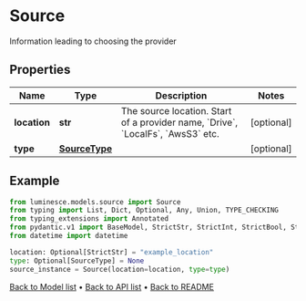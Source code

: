 # Source

Information leading to choosing the provider
## Properties
Name | Type | Description | Notes
------------ | ------------- | ------------- | -------------
**location** | **str** | The source location.  Start of a provider name, &#x60;Drive&#x60;, &#x60;LocalFs&#x60;, &#x60;AwsS3&#x60; etc. | [optional] 
**type** | [**SourceType**](SourceType.md) |  | [optional] 
## Example

```python
from luminesce.models.source import Source
from typing import List, Dict, Optional, Any, Union, TYPE_CHECKING
from typing_extensions import Annotated
from pydantic.v1 import BaseModel, StrictStr, StrictInt, StrictBool, StrictFloat, StrictBytes, Field, validator, ValidationError, conlist, constr
from datetime import datetime

location: Optional[StrictStr] = "example_location"
type: Optional[SourceType] = None
source_instance = Source(location=location, type=type)

```

[Back to Model list](../README.md#documentation-for-models) &#8226; [Back to API list](../README.md#documentation-for-api-endpoints) &#8226; [Back to README](../README.md)

